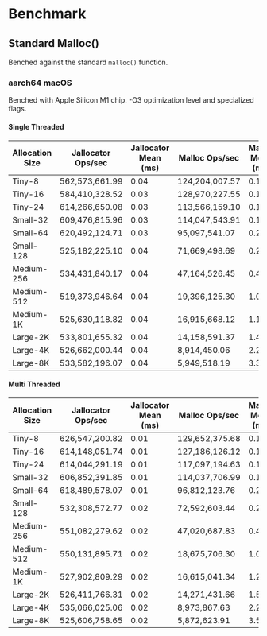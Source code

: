 # Benchmark

## Standard Malloc()

Benched against the standard `malloc()` function.

### aarch64 macOS

Benched with Apple Silicon M1 chip. -O3 optimization level and specialized flags.

#### Single Threaded

| Allocation Size | Jallocator Ops/sec | Jallocator Mean (ms) | Malloc Ops/sec | Malloc Mean (ms) | Speedup |
|-----------------|--------------------|----------------------|----------------|------------------|---------|
| Tiny-8          | 562,573,661.99     | 0.04                 | 124,204,007.57 | 0.16             | 4.53x   |
| Tiny-16         | 584,410,328.52     | 0.03                 | 128,970,227.55 | 0.16             | 4.53x   |
| Tiny-24         | 614,266,650.08     | 0.03                 | 113,566,159.10 | 0.18             | 5.41x   |
| Small-32        | 609,476,815.96     | 0.03                 | 114,047,543.91 | 0.18             | 5.34x   |
| Small-64        | 620,492,124.71     | 0.03                 | 95,097,541.07  | 0.21             | 6.52x   |
| Small-128       | 525,182,225.10     | 0.04                 | 71,669,498.69  | 0.28             | 7.33x   |
| Medium-256      | 534,431,840.17     | 0.04                 | 47,164,526.45  | 0.42             | 11.33x  |
| Medium-512      | 519,373,946.64     | 0.04                 | 19,396,125.30  | 1.03             | 26.78x  |
| Medium-1K       | 525,630,118.82     | 0.04                 | 16,915,668.12  | 1.18             | 31.07x  |
| Large-2K        | 533,801,655.32     | 0.04                 | 14,158,591.37  | 1.41             | 37.70x  |
| Large-4K        | 526,662,000.44     | 0.04                 | 8,914,450.06   | 2.24             | 59.08x  |
| Large-8K        | 533,582,196.07     | 0.04                 | 5,949,518.19   | 3.36             | 89.68x  |

#### Multi Threaded

| Allocation Size | Jallocator Ops/sec | Jallocator Mean (ms) | Malloc Ops/sec | Malloc Mean (ms) | Speedup |
|-----------------|--------------------|----------------------|----------------|------------------|---------|
| Tiny-8          | 626,547,200.82     | 0.01                 | 129,652,375.68 | 0.19             | 4.83x   |
| Tiny-16         | 614,148,051.74     | 0.01                 | 127,186,126.12 | 0.18             | 4.83x   |
| Tiny-24         | 614,044,291.19     | 0.01                 | 117,097,194.63 | 0.19             | 5.24x   |
| Small-32        | 606,852,391.85     | 0.01                 | 114,037,706.99 | 0.18             | 5.33x   |
| Small-64        | 618,489,578.07     | 0.01                 | 96,812,123.76  | 0.22             | 6.39x   |
| Small-128       | 532,308,572.77     | 0.02                 | 72,592,603.44  | 0.28             | 7.34x   |
| Medium-256      | 551,082,279.62     | 0.02                 | 47,020,687.83  | 0.42             | 11.71x  |
| Medium-512      | 550,131,895.71     | 0.02                 | 18,675,706.30  | 1.07             | 29.44x  |
| Medium-1K       | 527,902,809.29     | 0.02                 | 16,615,041.34  | 1.20             | 31.80x  |
| Large-2K        | 526,411,766.31     | 0.02                 | 14,271,431.66  | 1.55             | 36.89x  |
| Large-4K        | 535,066,025.06     | 0.02                 | 8,973,867.63   | 2.25             | 59.63x  |
| Large-8K        | 525,606,758.65     | 0.02                 | 5,872,623.91   | 3.55             | 89.49x  |
